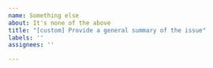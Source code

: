 ```yaml
---
name: Something else
about: It's none of the above
title: "[custom] Provide a general summary of the issue"
labels: ''
assignees: ''

---
```


<!--- WARNING: This is an issue tracker. Before opening a new issue make sure you read https://github.com/PointCloudLibrary/pcl/blob/master/CONTRIBUTING.md#using-the-issue-tracker. -->
